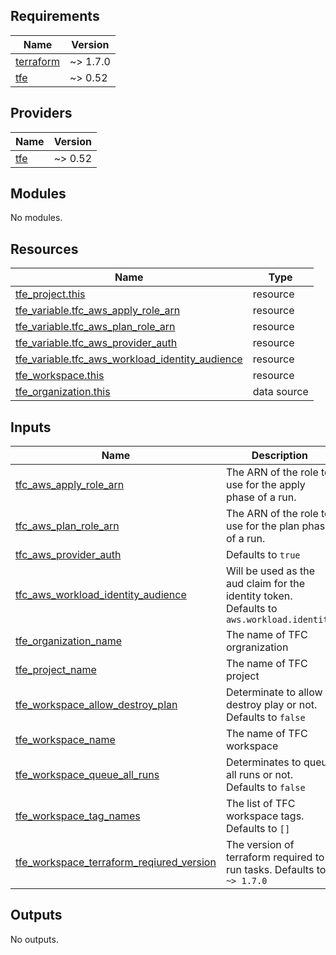 <!-- BEGINNING OF PRE-COMMIT-TERRAFORM DOCS HOOK -->
## Requirements

| Name | Version |
|------|---------|
| <a name="requirement_terraform"></a> [terraform](#requirement\_terraform) | ~> 1.7.0 |
| <a name="requirement_tfe"></a> [tfe](#requirement\_tfe) | ~> 0.52 |

## Providers

| Name | Version |
|------|---------|
| <a name="provider_tfe"></a> [tfe](#provider\_tfe) | ~> 0.52 |

## Modules

No modules.

## Resources

| Name | Type |
|------|------|
| [tfe_project.this](https://registry.terraform.io/providers/hashicorp/tfe/latest/docs/resources/project) | resource |
| [tfe_variable.tfc_aws_apply_role_arn](https://registry.terraform.io/providers/hashicorp/tfe/latest/docs/resources/variable) | resource |
| [tfe_variable.tfc_aws_plan_role_arn](https://registry.terraform.io/providers/hashicorp/tfe/latest/docs/resources/variable) | resource |
| [tfe_variable.tfc_aws_provider_auth](https://registry.terraform.io/providers/hashicorp/tfe/latest/docs/resources/variable) | resource |
| [tfe_variable.tfc_aws_workload_identity_audience](https://registry.terraform.io/providers/hashicorp/tfe/latest/docs/resources/variable) | resource |
| [tfe_workspace.this](https://registry.terraform.io/providers/hashicorp/tfe/latest/docs/resources/workspace) | resource |
| [tfe_organization.this](https://registry.terraform.io/providers/hashicorp/tfe/latest/docs/data-sources/organization) | data source |

## Inputs

| Name | Description | Type | Default | Required |
|------|-------------|------|---------|:--------:|
| <a name="input_tfc_aws_apply_role_arn"></a> [tfc\_aws\_apply\_role\_arn](#input\_tfc\_aws\_apply\_role\_arn) | The ARN of the role to use for the apply phase of a run. | `string` | n/a | yes |
| <a name="input_tfc_aws_plan_role_arn"></a> [tfc\_aws\_plan\_role\_arn](#input\_tfc\_aws\_plan\_role\_arn) | The ARN of the role to use for the plan phase of a run. | `string` | n/a | yes |
| <a name="input_tfc_aws_provider_auth"></a> [tfc\_aws\_provider\_auth](#input\_tfc\_aws\_provider\_auth) | Defaults to `true` | `bool` | `true` | no |
| <a name="input_tfc_aws_workload_identity_audience"></a> [tfc\_aws\_workload\_identity\_audience](#input\_tfc\_aws\_workload\_identity\_audience) | Will be used as the aud claim for the identity token. Defaults to `aws.workload.identity` | `string` | `"aws.workload.identity"` | no |
| <a name="input_tfe_organization_name"></a> [tfe\_organization\_name](#input\_tfe\_organization\_name) | The name of TFC orgranization | `string` | n/a | yes |
| <a name="input_tfe_project_name"></a> [tfe\_project\_name](#input\_tfe\_project\_name) | The name of TFC project | `string` | n/a | yes |
| <a name="input_tfe_workspace_allow_destroy_plan"></a> [tfe\_workspace\_allow\_destroy\_plan](#input\_tfe\_workspace\_allow\_destroy\_plan) | Determinate to allow destroy play or not. Defaults to `false` | `bool` | `false` | no |
| <a name="input_tfe_workspace_name"></a> [tfe\_workspace\_name](#input\_tfe\_workspace\_name) | The name of TFC workspace | `string` | n/a | yes |
| <a name="input_tfe_workspace_queue_all_runs"></a> [tfe\_workspace\_queue\_all\_runs](#input\_tfe\_workspace\_queue\_all\_runs) | Determinates to queue all runs or not. Defaults to `false` | `bool` | `false` | no |
| <a name="input_tfe_workspace_tag_names"></a> [tfe\_workspace\_tag\_names](#input\_tfe\_workspace\_tag\_names) | The list of TFC workspace tags. Defaults to `[]` | `list(string)` | `[]` | no |
| <a name="input_tfe_workspace_terraform_reqiured_version"></a> [tfe\_workspace\_terraform\_reqiured\_version](#input\_tfe\_workspace\_terraform\_reqiured\_version) | The version of terraform required to run tasks. Defaults to `~> 1.7.0` | `string` | `"~> 1.7.0"` | no |

## Outputs

No outputs.
<!-- END OF PRE-COMMIT-TERRAFORM DOCS HOOK -->
